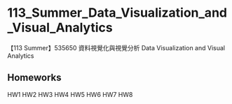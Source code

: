 # 113_Summer_Data_Visualization_and_Visual_Analytics
【113 Summer】535650 資料視覺化與視覺分析 Data Visualization and Visual Analytics

## **Homeworks**
HW1
HW2
HW3
HW4
HW5
HW6
HW7
HW8

